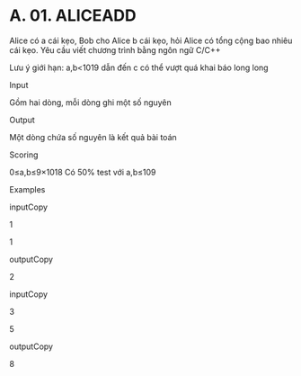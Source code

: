 # A. 01. ALICEADD
Alice có a cái kẹo, Bob cho Alice b cái kẹo, hỏi Alice có tổng cộng bao nhiêu cái kẹo. Yêu cầu viết chương trình bằng ngôn ngữ C/C++

Lưu ý giới hạn: a,b<1019 dẫn đến c có thể vượt quá khai báo long long

Input

Gồm hai dòng, mỗi dòng ghi một số nguyên

Output

Một dòng chứa số nguyên là kết quả bài toán

Scoring

0≤a,b≤9×1018 Có 50% test với a,b≤109

Examples

inputCopy

1

1

outputCopy

2

inputCopy

3

5

outputCopy

8

